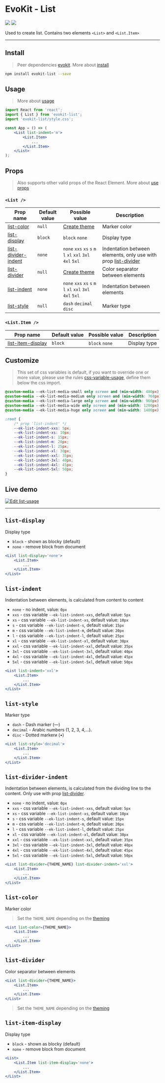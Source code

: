 [evokit]: /packages/evokit/
[CHANGELOG]: /packages/evokit-list/CHANGELOG.md

[css-variable-usage]: //w3schools.com/css/css3_variables.asp

[create_theme]: /public/theming.html
[installation]: /docs/getting-started/installation.md
[quik-start]: /docs/getting-started/quick-start.md
[use-props]: /docs/props/base.md

[list-color]: #list-color
[list-display]: #list-display
[list-divider]: #list-divider
[list-divider-indent]: #list-divider-indent
[list-indent]: #list-indent
[list-item-display]: #list-item-display
[list-style]: #list-style

# EvoKit - List

[![](https://img.shields.io/npm/v/evokit-list.svg)](https://www.npmjs.com/package/evokit-list)
[![](https://img.shields.io/badge/page-CHANGELOG-42b983)][CHANGELOG]

Used to create list. Contains two elements `<List>` and `<List.Item>`

---

## Install

> Peer dependencies [evokit]. More about [install][installation]

```bash
npm install evokit-list --save
```

## Usage

> More about [usage][quik-start]

```jsx
import React from 'react';
import { List } from 'evokit-list';
import 'evokit-list/style.css';

const App = () => (
    <List list-indent='m'>
        <List.Item>
            ...
        </List.Item>
    </List>
);
```

## Props

> Also supports other valid props of the React Element. More about [use props][use-props]

### `<List />`

| Prop name      | Default value | Possible value | Description  |
|----------------|---------------|----------------|--------------|
| [list-color]   | `null`        | [Create theme][create_theme] | Marker color |
| [list-display] | `block`       | `block` `none` | Display type |
| [list-divider-indent]  | `none`        | `none` `xxs` `xs` `s` `m` `l` `xl` `xxl` `3xl` `4xl` `5xl` | Indentation between elements, only use with prop [list-divider] |
| [list-divider] | `null`        | [Create theme][create_theme] | Color separator between elements |
| [list-indent]  | `none`        | `none` `xxs` `xs` `s` `m` `l` `xl` `xxl` `3xl` `4xl` `5xl` | Indentation between elements |
| [list-style]   | `null`        | `dash` `decimal` `disc` | Marker type |

### `<List.Item />`

| Prop name           | Default value | Possible value             | Description  |
|---------------------|---------------|----------------------------|--------------|
| [list-item-display] | `block`       | `block` `none`             | Display type |


## Customize

> This set of css variables is default, if you want to override one or more value, please use the rules [css-variable-usage], define them below the css import.

```css
@custom-media --ek-list-media-small only screen and (min-width: 480px);
@custom-media --ek-list-media-medium only screen and (min-width: 768px);
@custom-media --ek-list-media-large only screen and (min-width: 960px);
@custom-media --ek-list-media-wide only screen and (min-width: 1200px);
@custom-media --ek-list-media-huge only screen and (min-width: 1400px);

:root {
    /* prop 'list-indent' */
    --ek-list-indent-xxs: 5px;
    --ek-list-indent-xs: 10px;
    --ek-list-indent-s: 15px;
    --ek-list-indent-m: 20px;
    --ek-list-indent-l: 25px;
    --ek-list-indent-xl: 30px;
    --ek-list-indent-xxl: 35px;
    --ek-list-indent-3xl: 40px;
    --ek-list-indent-4xl: 45px;
    --ek-list-indent-5xl: 50px;
}
```

## Live demo

[![Edit list-usage](https://codesandbox.io/static/img/play-codesandbox.svg)](https://codesandbox.io/embed/listusage-ycfx4?fontsize=14&runonclick=0 ':include :type=iframe width=100% height=500px')

---

## `list-display`

Display type

- `block` - shown as blocky (default)
- `none` - remove block from document

```jsx
<List list-display='none'>
    <List.Item>
        ...
    </List.Item>
</List>
```

## `list-indent`

Indentation between elements, is calculated from content to content

- `none` - no indent, value: `0px`
- `xxs` - css variable `--ek-list-indent-xxs`, default value: `5px`
- `xs` - css variable `--ek-list-indent-xs`, default value: `10px`
- `s` - css variable `--ek-list-indent-s`, default value: `15px`
- `m` - css variable `--ek-list-indent-m`, default value: `20px`
- `l` - css variable `--ek-list-indent-l`, default value: `25px`
- `xl` - css variable `--ek-list-indent-xl`, default value: `30px`
- `xxl` - css variable `--ek-list-indent-xxl`, default value: `35px`
- `3xl` - css variable `--ek-list-indent-3xl`, default value: `40px`
- `4xl` - css variable `--ek-list-indent-4xl`, default value: `45px`
- `5xl` - css variable `--ek-list-indent-5xl`, default value: `50px`

```jsx
<List list-indent='xxl'>
    <List.Item>
        ...
    </List.Item>
</List>
```

## `list-style`

Marker type

- `dash` - Dash marker (—)
- `decimal` - Arabic numbers (1, 2, 3, 4,...).
- `disc` - Dotted markerи (•)

```jsx
<List list-style='decimal'>
    <List.Item>
        ...
    </List.Item>
</List>
```

## `list-divider-indent`

Indentation between elements, is calculated from the dividing line to the content. Only use with prop [list-divider].

- `none` - no indent, value: `0px`
- `xxs` - css variable `--ek-list-indent-xxs`, default value: `5px`
- `xs` - css variable `--ek-list-indent-xs`, default value: `10px`
- `s` - css variable `--ek-list-indent-s`, default value: `15px`
- `m` - css variable `--ek-list-indent-m`, default value: `20px`
- `l` - css variable `--ek-list-indent-l`, default value: `25px`
- `xl` - css variable `--ek-list-indent-xl`, default value: `30px`
- `xxl` - css variable `--ek-list-indent-xxl`, default value: `35px`
- `3xl` - css variable `--ek-list-indent-3xl`, default value: `40px`
- `4xl` - css variable `--ek-list-indent-4xl`, default value: `45px`
- `5xl` - css variable `--ek-list-indent-5xl`, default value: `50px`

```jsx
<List list-divider={THEME_NAME} list-divider-indent='xxl'>
    <List.Item>
        ...
    </List.Item>
</List>
```

## `list-color`

Marker color

> Set the `THEME_NAME` depending on the [theming][create_theme]

```jsx
<List list-color={THEME_NAME}>
    <List.Item>
        ...
    </List.Item>
</List>
```

## `list-divider`

Color separator between elements

```jsx
<List list-divider={THEME_NAME}>
    <List.Item>
        ...
    </List.Item>
</List>
```

> Set the `THEME_NAME` depending on the [theming][create_theme]


## `list-item-display`

Display type

- `block` - shown as blocky (default)
- `none` - remove block from document

```jsx
<List>
    <List.Item list-item-display='none'>
        ...
    </List.Item>
</List>
```
